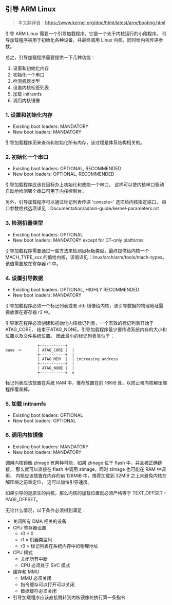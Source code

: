 ## 引导 ARM Linux
> 本文翻译自：https://www.kernel.org/doc/html/latest/arm/booting.html

引导 ARM Linux 需要一个引导加载程序，它是一个先于内核运行的小段程序。
引导加载程序被用于初始化各种设备，并最终调用 Linux 内核，同时给内核传递参数。

总之，引导加载程序需要提供一下几种功能：
1. 设置和初始化内存
2. 初始化一个串口
3. 检测机器类型
4. 设置内核标签列表
5. 加载 initramfs
6. 调用内核镜像

### 1. 设置和初始化内存
- Existing boot loaders: MANDATORY
- New boot loaders: MANDATORY

引导加载程序用来查询和初始化所有内存，该过程是体系结构相关的。

### 2. 初始化一个串口
- Existing boot loaders: OPTIONAL, RECOMMENDED
- New boot loaders: OPTIONAL, RECOMMENDED

引导加载程序应该在目标办上初始化和使能一个串口，
这样可以使内核串口驱动自动地检测哪个串口可用于内核控制台。

另外，引导加载程序可以通过标记列表传递 'console=' 选项给内核指定端口，
串口参数格式选项详见：Documentation/admin-guide/kernel-parameters.rst

### 3. 检测机器类型
- Existing boot loaders: OPTIONAL
- New boot loaders: MANDATORY except for DT-only platforms

引导加载程序需要通过一些方法来检测目标板类型，最终提供给内核一个 MACH_TYPE_xxx
的值给内核，该值详见：linux/arch/arm/tools/mach-types。
该值需要放在寄存器 r1 中。

### 4. 设置引导数据
- Existing boot loaders: OPTIONAL, HIGHLY RECOMMENDED
- New boot loaders: MANDATORY

引导加载程序必须一个标记列表或者 dtb 镜像给内核，该引导数据的物理地址需要放置在寄存器 r2 中。

引导家在程序必须创建和初始化内核标记列表，一个有效的标记列表开始于ATAG_CORE，
结束于ATAG_NONE。引导加载程序最少要传递系统内存的大小和位置以及文件系统位置。
因此最小的标记列表类似于：

```
              +-----------+
base ->       | ATAG_CORE |  |
              +-----------+  |
              | ATAG_MEM  |  | increasing address
              +-----------+  |
              | ATAG_NONE |  |
              +-----------+  v
```

标记列表应该放置在系统 RAM 中，推荐放置在前 16KiB 处，以防止被内核解压缩程序覆盖掉。

### 5. 加载 initramfs
- Existing boot loaders: OPTIONAL
- New boot loaders: OPTIONAL

### 6. 调用内核镜像
- Existing boot loaders: MANDATORY
- New boot loaders: MANDATORY

调用内核镜像 zImage 有两种可能，如果 zImage 位于 flash 中，并且被正确链接，
那么就可以直接在 flash 中调用 zImage。同时 zImage 也可能在 RAM 中调用，
内核应该放置在内存的前 128MiB 中，推荐加载到 32MIB 之上来避免内核在解压缩之前重定位，
这可以加快引导速度。

如果引导的是原生的内核，那么内核的加载位置就必须严格等于 TEXT_OFFSET - PAGE_OFFSET。

无论什么情况，以下条件必须得到满足：
- 关闭所有 DMA 相关的设备
- CPU 寄存器设置
    - r0 = 0
    - r1 = 机器类型码
    - r3 = 标记列表在系统内存中的物理地址
- CPU 模式
    - 关闭所有中断
    - CPU 必须处于 SVC 模式
- 缓存和 MMU
    - MMU 必须关闭
    - 指令缓存可以打开可以关闭
    - 数据缓存必须关闭
- 引导加载程序应该直接跳转到内核镜像处执行第一条指令